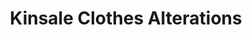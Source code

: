 ---
title: "Kinsale Clothes Alterations"
url: /kinsale/kinsale-clothes-alterations/
shop: Schneiderei
---